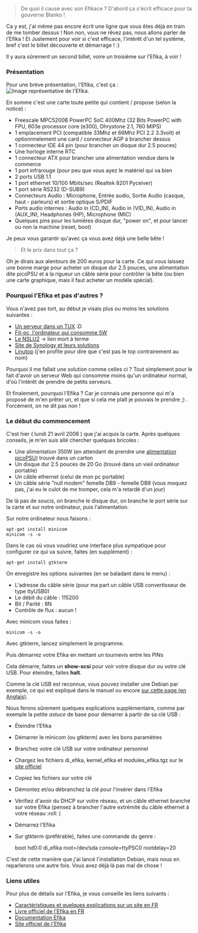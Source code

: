 > De quoi il cause avec son Efikace ? D'abord ça s'écrit efficace pour ta gouverne Blanko !

Ca y est, j'ai même pas encore écrit une ligne que vous êtes déjà en train de me tomber dessus ! Non non, vous ne rêvez pas, nous allons parler de l'Efika ! Et Justement pour voir si c'est efficace, l'intérêt d'un tel système, bref c'est le billet découverte et démarrage ! :) 

Il y aura sûrement un second billet, voire un troisième sur l'Efika, à voir !

### Présentation

Pour une brève présentation, l'Efika, c'est ça : ![Image représentative de l'Efika](${BLOG_URL}/images/materiel/efika.jpg "L'Efika, dans toute sa splendeur").

En somme c'est une carte toute petite qui contient / propose (selon la notice) : 

  * Freescale MPC5200B PowerPC SoC 400Mhz (32 Bits PowerPC with FPU, 603e processor core (e300), Dhrystone 2.1, 760 MIPS)
  * 1 emplacement PCI (compatible 33Mhz et 66Mhz PCI 2.2 3.3volt) et optionnnelement une card / connecteur AGP à brancher dessus
  * 1 connecteur IDE 44 pin (pour brancher un disque dur 2.5 pouces)
  * Une horloge interne RTC
  * 1 connecteur ATX pour brancher une alimentation vendue dans le commerce
  * 1 port infrarouge (pour peu que vous ayez le matériel qui va bien
  * 2 ports USB 1.1
  * 1 port ethernet 10/100 Mbits/sec (Realtek 8201 Pyceiver)
  * 1 port série RS232 (D-SUB9)
  * Connecteurs Audio : Microphone, Entrée audio, Sortie Audio (casque, haut - parleurs) et sortie optique S/PDIF
  * Ports audio internes : Audio in (CD_IN), Audio in (VID_IN), Audio in (AUX_IN), Headphones (HP), Microphone (MIC)
  * Quelques pins pour les lumières disque dur, "power on", et pour lancer ou non la machine (reset, boot)

Je peux vous garantir qu'avec ça vous avez déjà une belle bête !

> Et le prix dans tout ça ?

Oh je dirais aux alentours de 200 euros pour la carte. Ce qui vous laissez une bonne marge pour acheter un disque dur 2.5 pouces, une alimentation dite picoPSU et à la rigueur un câble série pour contrôler la bête (ou bien une carte graphique, mais il faut acheter un modèle spécial).

### Pourquoi l'Efika et pas d'autres ?

Vous n'avez pas tort, au début je visais plus ou moins les solutions suivantes : 

  * [Un serveur dans un TUX](http://www.acmesystems.it/?id=21 "Voir le serveur TUX") :D
  * [Fit-pc, l'ordinateur qui consomme 5W](http://www.fit-pc.com/new/ "Site officiel de Fit-pc")
  * [Le NSLU2](http://www.ldlc.com/fiche/PB00023353.html "NSLU2 sur LDLC") -> lien mort à terme
  * [Site de Synology et leurs solutions](http://www.synology.com/enu/products/DS107/index.php "Visiter le site de Synology")
  * [Linutop](http://www.linutop.com/linutop2/index.fr.html "Visiter le site officiel de linutop") (j'en profite pour dire que c'est pas le top contrairement au nom)

Pourquoi il me fallait une solution comme celles ci ? Tout simplement pour le fait d'avoir un serveur Web qui consomme moins qu'un ordinateur normal, d'où l'intérêt de prendre de petits serveurs.

Et finalement, pourquoi l'Efika ? Car je connais une personne qui m'a proposé de m'en prêter un, et que si cela me plaît je pouvais le prendre ;) . Forcément, on ne dit pas non !

### Le début du commencement

C'est hier ( lundi 21 avril 2008 ) que j'ai acquis la carte. Après quelques conseils, je m'en suis allé chercher quelques bricoles : 

  * Une alimentation 350W (en attendant de prendre une [alimentation picoPSU](http://images.google.fr/images?hl=fr&ie=UTF-8&oe=UTF-8&q=pico%20psu&um=1&sa=N&tab=wi "Voir une image de la picoPSU selon Google Image")) trouvé dans un carton
  * Un disque dur 2.5 pouces de 20 Go (trouvé dans un vieil ordinateur portable)
  * Un câble ethernet (celui de mon pc portable)
  * Un câble série "null modem" femelle DB9 - femelle DB9 (vous moquez pas, j'ai eu le culot de me tromper, cela m'a retardé d'un jour)

De là pas de soucis, on branche le disque dur, on branche le port série sur la carte et sur notre ordinateur, puis l'alimentation.

Sur notre ordinateur nous faisons : 

	apt-get install minicom
	minicom -s -o

Dans le cas où vous voudriez une interface plus sympatique pour configurer ce qui va suivre, faites (en supplément) : 

	apt-get install gtkterm

On enregistre les options suivantes (en se baladant dans le menu) : 

  * L'adresse du câble série (pour ma part un câble USB convertisseur de type ttyUSB0)
  * Le débit du câble : 115200
  * Bit / Parité : 8N
  * Contrôle de flux : aucun !

Avec minicom vous faites : 

	minicom -s -o

Avec gtkterm, lancez simplement le programme.

Puis démarrez votre Efika en mettant un tournevis entre les PINs

Cela démarre, faites un **show-scsi** pour voir votre disque dur ou votre clé USB. Pour éteindre, faites **halt**.

Comme la clé USB est reconnue, vous pouvez installer une Debian par exemple, ce qui est expliqué dans le manuel ou encore [sur cette page (en Anglais)](http://www.littlefe.net/mediawiki/index.php/EfikaInstall#The_Debian_Installation "Visiter le site de Littlefe sur l'installation d'un Efika").

Nous ferons sûrement quelques explications supplémentaire, comme par exemple la petite *astuce* de base pour démarrer à partir de sa clé USB : 

  * Éteindre l'Efika
  * Démarrer le minicom (ou gtkterm) avec les bons paramètres
  * Branchez votre clé USB sur votre ordinateur personnel
  * Chargez les fichiers di_efika, kernel_efika et modules_efika.tgz sur le [site officiel](http://www.efika.de/index_en.html "Site officiel de l'Efika")
  * Copiez les fichiers sur votre clé
  * Démontez et/ou débranchez la clé pour l'insérer dans l'Efika
  * Vérifiez d'avoir du DHCP sur votre réseau, et un câble ethernet branché sur votre Efika (pensez à brancher l'autre extrémité du câble ethernet à votre réseau :roll: )
  * Démarrez l'Efika
  * Sur gtkterm (préférable), faites une commande du genre : 

	boot hd0:0 di_efika root=/dev/sda console=ttyPSC0 rootdelay=20

C'est de cette manière que j'ai lancé l'installation Debian, mais nous en reparlerons une autre fois. Vous avez déjà là pas mal de chose !

### Liens utiles

Pour plus de détails sur l'Efika, je vous conseille les liens suivants : 

  * [Caractéristiques et quelques explications sur un site en FR](http://obligement.free.fr/articles/efika.php "Visiter le site obligement.free.fr")
  * [Livre officiel de l'Efika en FR](http://www.efika.org/fr/LeLivreDeLEfika_V1.5.pdf "Télécharger le livre officiel de l'Efika en FR")
  * [Documentation Efika](http://book.efika.org/ "Visiter le site officiel de la documentation pour l'Efika")
  * [Site officiel de l'Efika](http://efika.de/index_en.html "Visiter le site officiel")

